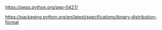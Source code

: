 
<https://peps.python.org/pep-0427/>

<https://packaging.python.org/en/latest/specifications/binary-distribution-format>


